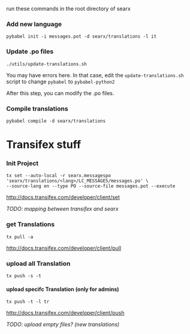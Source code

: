 run these commands in the root directory of searx

### Add new language

`pybabel init -i messages.pot -d searx/translations -l it`

### Update .po files

`./utils/update-translations.sh`

You may have errors here. In that case, edit the `update-translations.sh` script to change `pybabel` to `pybabel-python2`  

After this step, you can modify the .po files.

### Compile translations

`pybabel compile -d searx/translations`

# Transifex stuff

### Init Project

```shell
tx set --auto-local -r searx.messagespo 'searx/translations/<lang>/LC_MESSAGES/messages.po' \
--source-lang en --type PO --source-file messages.pot --execute
```
http://docs.transifex.com/developer/client/set

_TODO: mapping between transifex and searx_

### get  Translations

```shell
tx pull -a
```
http://docs.transifex.com/developer/client/pull

### upload all Translation

```
tx push -s -t
```

#### upload specifc Translation (only for admins)
```
tx push -t -l tr
```
http://docs.transifex.com/developer/client/push

_TODO: upload empty files? (new translations)_